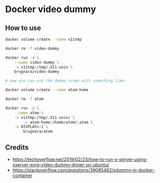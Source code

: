 Docker video dummy
==================

## How to use

```bash
docker volume create --name x11tmp

docker rm -f video-dummy

docker run -d \
	--name video-dummy \
	-v x11tmp:/tmp/.X11-unix \
	brugnara/video-dummy

# now you can use the dummy video with something like:

docker volume create --name atom-home

docker rm -f atom

docker run -d \
	--name atom \
	-v x11tmp:/tmp/.X11-unix/ \
        -v atom-home:/home/atom/.atom \
	-e DISPLAY=:1 \
        brugnara/atom
```

## Credits

- https://techoverflow.net/2019/02/23/how-to-run-x-server-using-xserver-xorg-video-dummy-driver-on-ubuntu/
- https://stackoverflow.com/questions/39085462/xdummy-in-docker-container
